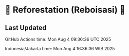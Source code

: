 
# 🌳 Reforestation (Reboisasi) 🌲

## Last Updated

GitHub Actions time: Mon Aug  4 09:36:36 UTC 2025

Indonesia/Jakarta time: Mon Aug  4 16:36:36 WIB 2025
